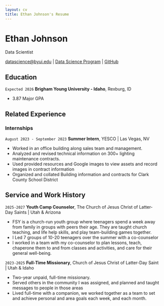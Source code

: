 ```yaml
---
layout: cv
title: Ethan Johnson's Resume
---
```

# Ethan Johnson
Data Scientist

<div id="webaddress">
<a href="datascience@byui.edu">datascience@byui.edu</a>
| <a href="https://byuidatascience.github.io/development.html">Data Science Program</a>
| <a href="https://www.linkedin.com/in/ethan-k-johnson>linkdin</a>
| <a href="https://github.com/byuids-resumes">GitHub</a>
</div>

<!-- https://www.monique.tech/the-art-of-markdown -->

## Education

`Expected 2026`
__Brigham Young University - Idaho__, Rexburg, ID

- 3.87 Major GPA


## Related Experience

### Internships

`August 2023 - September 2023`
__Summer Intern__, YESCO | Las Vegas, NV

- Worked in an office building along sales team and management.
- Analyzed and revised technical information on 300+ lighting maintenance contracts.
- Used provided resources and Google images to view assets and record images in contract information
- Organized and collated Building information and contracts for Clark County School District


## Service and Work History

`2025-2027`
__Youth Camp Counselor__, The Church of Jesus Christ of Latter-Day Saints | Utah & Arizona
  - FSY is a church-run youth group where teenagers spend a week away from family in groups with peers their age. They are taught church teaching, and life help skills, and play team-building games together.
  - I Led 7 groups of 10-20 teenagers over the summer with a co-counselor
  - I worked in a team with my co-counselor to plan lessons, teach, chaperone them to and from classes and activities, and care for their general well-being.
  

`2023-2025`
__Full-Time Missionary__, Church of Jesus Christ of Latter-Day Saint | Utah & Idaho
  - Two-year unpaid, full-time missionary.
  - Served others in the community I was assigned, and planned and taught messages to people in those areas
  - Lived full-time with a companion, we worked together as a team to set and achieve personal and area goals each week, and each month. 


<!-- ### Footer

Last updated: May 2013 -->


